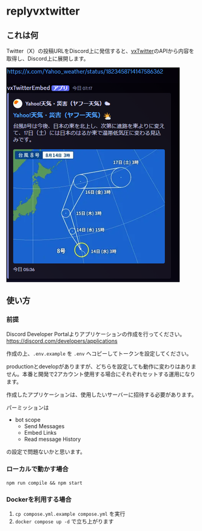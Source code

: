 # replyvxtwitter

## これは何

Twitter（X）の投稿URLをDiscord上に発信すると、[vxTwitter](https://github.com/dylanpdx/BetterTwitFix)のAPIから内容を取得し、Discord上に展開します。

![実行例](./md/image.png)

## 使い方

### 前提

Discord Developer Portalよりアプリケーションの作成を行ってください。
https://discord.com/developers/applications

作成の上、`.env.example` を `.env` へコピーしてトークンを設定してください。

productionとdevelopがありますが、どちらを設定しても動作に変わりはありません。本番と開発で2アカウント使用する場合にそれぞれセットする運用になります。

作成したアプリケーションは、使用したいサーバーに招待する必要があります。

パーミッションは
- bot scope
  - Send Messages
  - Embed Links
  - Read message History

の設定で問題ないかと思います。

### ローカルで動かす場合

`npm run compile && npm start`

### Dockerを利用する場合

1. `cp compose.yml.example compose.yml` を実行
2. `docker compose up -d` で立ち上がります
